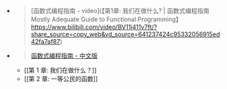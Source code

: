 - > [函数式编程指南 - video](【第1章: 我们在做什么? | 函数式编程指南 Mostly Adequate Guide to Functional Programming】 https://www.bilibili.com/video/BV11j411v7ft/?share_source=copy_web&vd_source=641237424c95332056915ed42fa7af87)
- > [函数式编程指南 - 中文版](https://llh911001.gitbook.io/mostly-adequate-guide-chinese/)
	- [[第 1 章: 我们在做什么？]]
	- [[第 2 章: 一等公民的函数]]